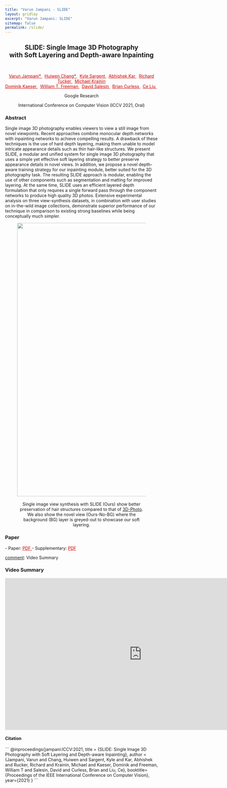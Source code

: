 ```yaml
---
title: "Varun Jampani - SLIDE"
layout: gridlay
excerpt: "Varun Jampani: SLIDE"
sitemap: false
permalink: /slide/
---
```


[comment]: Title
<h2 align="center"> SLIDE: Single Image 3D Photography <br> with Soft Layering and Depth-aware Inpainting </h2>
<p>&nbsp;</p>

[comment]: Authors
<p style="text-align: center;">
<a href="http://varunjampani.github.io" style="color: #CC0000"> Varun Jampani* </a>
&nbsp;
<a href="https://scholar.google.com/citations?user=eZQNcvcAAAAJ&hl=en" style="color: #CC0000"> Huiwen Chang* </a>
&nbsp;
<a href="https://www.linkedin.com/in/kyle-sargent-784006134" style="color: #CC0000"> Kyle Sargent </a>
&nbsp;
<a href="https://abhishekkar.info/" style="color: #CC0000"> Abhishek Kar </a>
&nbsp;
<a href="https://research.google/people/RichardTucker/" style="color: #CC0000"> Richard Tucker </a>
&nbsp;
<a href="https://research.google/people/107089/" style="color: #CC0000"> Michael Krainin </a>
<br>
<a href="https://www.linkedin.com/in/dominikkaeser" style="color: #CC0000"> Dominik Kaeser </a>
&nbsp;
<a href="https://billf.mit.edu/" style="color: #CC0000"> William T. Freeman </a>
&nbsp;
<a href="http://salesin.cs.washington.edu/" style="color: #CC0000"> David Salesin </a>
&nbsp;
<a href="https://homes.cs.washington.edu/~curless/" style="color: #CC0000"> Brian Curless </a>
&nbsp;
<a href="https://people.csail.mit.edu/celiu/" style="color: #CC0000"> Ce Liu </a>
&nbsp;
</p>
<p style="text-align: center;"> Google Research </p>
<p style="text-align: center;"> International Conference on Computer Vision (ICCV 2021, Oral) </p>

[comment]: Abstract
<h3> Abstract </h3>
Single image 3D photography enables viewers to view a still image from novel viewpoints. Recent approaches combine monocular depth networks with inpainting networks to achieve compelling results. A drawback of these techniques is the use of hard depth layering, making them unable to model intricate appearance details such as thin hair-like structures. We present SLIDE, a modular and unified system for single image 3D photography that uses a simple yet effective soft layering strategy to better preserve appearance details in novel views. In addition, we propose a novel depth-aware training strategy for our inpainting module, better suited for the 3D photography task. The resulting SLIDE approach is modular, enabling the use of other components such as segmentation and matting for improved layering. At the same time, SLIDE uses an efficient layered depth formulation that only requires a single forward pass through the component networks to produce high quality 3D photos. Extensive experimental analysis on three view-synthesis datasets, in combination with user studies on in-the-wild image collections, demonstrate superior performance of our technique in comparison to existing strong baselines while being conceptually much simpler. 

<center>
<figure>
		<div id="projectid">
    <img src="{{ site.url }}{{ site.baseurl }}/images/projectpic/slide_teaser.png" width="900px" />
		</div>
		<br />
    <figcaption>
		Single image view synthesis with SLIDE (Ours) show better preservation of hair structures compared to that of <a href="https://shihmengli.github.io/3D-Photo-Inpainting/">3D-Photo</a>.
    We also show the novel view (Ours-No-BG) where the background (BG) layer is greyed-out
    to showcase our soft layering.
    </figcaption>
</figure>
</center>

[comment]: Paper
<h3> Paper </h3>
- Paper: <a href="{{ site.url }}{{ site.baseurl }}/papers/jampani21_SLIDE.pdf" style="color: #CC0000"> PDF </a>
- Supplementary: <a href="{{ site.url }}{{ site.baseurl }}/papers/jampani21_SLIDE_supp.pdf" style="color: #CC0000"> PDF </a>

[comment]: Video Summary
<h3> Video Summary </h3>
<center>
<iframe width="900" height="500" src="https://youtu.be/RQio7q-ueY8" frameborder="0" allow="autoplay; encrypted-media" allowfullscreen></iframe>
</center>

<!-- [comment]: Visual Results
<style>
h3 {
  font-weight: normal;
}
.example {
  position: relative;
  display: inline-block;
  max-width: 100%;
  min-width: 700px;
}
.item {
  display: inline-block;
  width: 15%;
}
.ibox {
  background: #FFF;
  position: absolute;
  visibility: hidden;
  top: 30px;
  bottom: 0;
  left: 0;
  right: 0;
}
.item img, .item video {
  width: 100%;
  position: absolute;
}
.item:nth-child(1) .ibox {
  visibility: inherit;
}
.item:hover .ibox {
  visibility: inherit;
}
.item .label {
  cursor: pointer;
  text-align: center;
  white-space: nowrap;
  background: #444;
  color: #ddd;
  line-height: 30px;
  margin-right: 4px;
}
.item:hover .label {
  background: #000;
  font-weight: bold;
  color: #faa;
}
.four .item {
  width: 20%;
}

img.height {
  display: block;
  visibility: hidden;
  padding-top: 30px;
  max-width: 100%;
  min-width: 700px;
}
</style>

<h3>RealEstate10K - Hover over the tabs to show the different results</h3>
<div class=example>
<div class=item><div class=ibox><img src="{{ site.url }}{{ site.baseurl }}/images/projectpic/slide/media/RE10K/example_1/input_image.png"></div><div class=label>Input</div>
</div><div class=item><div class=ibox><img src="{{ site.url }}{{ site.baseurl }}/images/projectpic/slide/media/RE10K/example_1/gt.gif"></div><div class=label>Ground truth</div>
</div><div class=item><div class=ibox><img src="{{ site.url }}{{ site.baseurl }}/images/projectpic/slide/media/RE10K/example_1/slide.gif"></div><div class=label>SLIDE(Ours)</div>
</div><div class=item><div class=ibox><img src="{{ site.url }}{{ site.baseurl }}/images/projectpic/slide/media/RE10K/example_1/3dphoto.gif"></div><div class=label>3D Photo</div>
</div><div class=item><div class=ibox><img src="{{ site.url }}{{ site.baseurl }}/images/projectpic/slide/media/RE10K/example_1/smpi.gif"></div><div class=label>MPI</div>
</div><div class=item><div class=ibox><img src="{{ site.url }}{{ site.baseurl }}/images/projectpic/slide/media/RE10K/example_1/synsin.gif"></div><div class=label>Synsin</div>
</div><img class=height src="{{ site.url }}{{ site.baseurl }}/images/projectpic/slide/media/RE10K/example_1/input_image.png">
</div>

<h3>MannequinChallenge - Hover over the tabs to show the different results</h3>
<div class=example>
<div class=item><div class=ibox><img src="{{ site.url }}{{ site.baseurl }}/images/projectpic/slide/media/MC/example_1/input_image.png"></div><div class=label>Input</div>
</div><div class=item><div class=ibox><img src="{{ site.url }}{{ site.baseurl }}/images/projectpic/slide/media/MC/example_1/gt.gif"></div><div class=label>Ground truth</div>
</div><div class=item><div class=ibox><img src="{{ site.url }}{{ site.baseurl }}/images/projectpic/slide/media/MC/example_1/slide.gif"></div><div class=label>SLIDE(Ours)</div>
</div><div class=item><div class=ibox><img src="{{ site.url }}{{ site.baseurl }}/images/projectpic/slide/media/MC/example_1/3dphoto.gif"></div><div class=label>3D Photo</div>
</div><div class=item><div class=ibox><img src="{{ site.url }}{{ site.baseurl }}/images/projectpic/slide/media/MC/example_1/smpi.gif"></div><div class=label>MPI</div>
</div><div class=item><div class=ibox><img src="{{ site.url }}{{ site.baseurl }}/images/projectpic/slide/media/MC/example_1/synsin.gif"></div><div class=label>Synsin</div>
</div><img class=height src="{{ site.url }}{{ site.baseurl }}/images/projectpic/slide/media/MC/example_1/input_image.png">
</div>

<h3>Dual-pixels - Hover over the tabs to show the different results</h3>
<div class=example>
<div class=item><div class=ibox><img src="{{ site.url }}{{ site.baseurl }}/images/projectpic/slide/media/dual_pixels/example_1/input_image.png"></div><div class=label>Input</div>
</div><div class=item><div class=ibox><img src="{{ site.url }}{{ site.baseurl }}/images/projectpic/slide/media/dual_pixels/example_1/gt.gif"></div><div class=label>Ground truth</div>
</div><div class=item><div class=ibox><img src="{{ site.url }}{{ site.baseurl }}/images/projectpic/slide/media/dual_pixels/example_1/slide.gif"></div><div class=label>SLIDE(Ours)</div>
</div><div class=item><div class=ibox><img src="{{ site.url }}{{ site.baseurl }}/images/projectpic/slide/media/dual_pixels/example_1/3dphoto.gif"></div><div class=label>3D Photo</div>
</div><div class=item><div class=ibox><img src="{{ site.url }}{{ site.baseurl }}/images/projectpic/slide/media/dual_pixels/example_1/smpi.gif"></div><div class=label>MPI</div>
</div><div class=item><div class=ibox><img src="{{ site.url }}{{ site.baseurl }}/images/projectpic/slide/media/dual_pixels/example_1/synsin.gif"></div><div class=label>Synsin</div>
</div><img class=height src="{{ site.url }}{{ site.baseurl }}/images/projectpic/slide/media/dual_pixels/example_1/input_image.png">
</div>

<h3>Online photo collections - Hover over the tabs to show the different results</h3>
<div class=four>
<div class=example>
<div class=item><div class=ibox><img src="{{ site.url }}{{ site.baseurl }}/images/projectpic/slide/media/unsplash/example_1/input_image.jpg"></div><div class=label>Input</div>
</div><div class=item><div class=ibox><video autoplay loop muted src="{{ site.url }}{{ site.baseurl }}/images/projectpic/slide/media/unsplash/example_1/slide.mp4"></video></div><div class=label>SLIDE(Ours)</div>
</div><div class=item><div class=ibox><video autoplay loop muted src="{{ site.url }}{{ site.baseurl }}/images/projectpic/slide/media/unsplash/example_1/slide_with_matte.mp4"></video></div><div class=label>SLIDE with matte(Ours)</div>
</div><div class=item><div class=ibox><video autoplay loop muted src="{{ site.url }}{{ site.baseurl }}/images/projectpic/slide/media/unsplash/example_1/3dphoto.mp4"></video></div><div class=label>3D Photo</div>
</div><img class=height src="{{ site.url }}{{ site.baseurl }}/images/projectpic/slide/media/unsplash/example_1/input_image.jpg">
</div>
<div class=example>
<div class=item><div class=ibox><img src="{{ site.url }}{{ site.baseurl }}/images/projectpic/slide/media/unsplash/example_2/input_image.jpg"></div><div class=label>Input</div>
</div><div class=item><div class=ibox><video autoplay loop muted src="{{ site.url }}{{ site.baseurl }}/images/projectpic/slide/media/unsplash/example_2/slide.mp4"></video></div><div class=label>SLIDE(Ours)</div>
</div><div class=item><div class=ibox><video autoplay loop muted src="{{ site.url }}{{ site.baseurl }}/images/projectpic/slide/media/unsplash/example_2/slide_with_matte.mp4"></video></div><div class=label>SLIDE with matte(Ours)</div>
</div><div class=item><div class=ibox><video autoplay loop muted src="{{ site.url }}{{ site.baseurl }}/images/projectpic/slide/media/unsplash/example_2/3dphoto.mp4"></video></div><div class=label>3D Photo</div>
</div><img class=height src="{{ site.url }}{{ site.baseurl }}/images/projectpic/slide/media/unsplash/example_2/input_image.jpg">
</div>
<div class=example>
<div class=item><div class=ibox><img src="{{ site.url }}{{ site.baseurl }}/images/projectpic/slide/media/unsplash/example_3/input_image.jpg"></div><div class=label>Input</div>
</div><div class=item><div class=ibox><video autoplay loop muted src="{{ site.url }}{{ site.baseurl }}/images/projectpic/slide/media/unsplash/example_3/slide.mp4"></video></div><div class=label>SLIDE(Ours)</div>
</div><div class=item><div class=ibox><video autoplay loop muted src="{{ site.url }}{{ site.baseurl }}/images/projectpic/slide/media/unsplash/example_3/slide_with_matte.mp4"></div></video><div class=label>SLIDE with matte(Ours)</div>
</div><div class=item><div class=ibox><video autoplay loop muted src="{{ site.url }}{{ site.baseurl }}/images/projectpic/slide/media/unsplash/example_3/3dphoto.mp4"></video></div><div class=label>3D Photo</div>
</div><img class=height src="{{ site.url }}{{ site.baseurl }}/images/projectpic/slide/media/unsplash/example_3/input_image.jpg">
</div>
<div class=example>
<div class=item><div class=ibox><img src="{{ site.url }}{{ site.baseurl }}/images/projectpic/slide/media/unsplash/example_4/input_image.jpg"></div><div class=label>Input</div>
</div><div class=item><div class=ibox><video autoplay loop muted src="{{ site.url }}{{ site.baseurl }}/images/projectpic/slide/media/unsplash/example_4/slide.mp4"></video></div><div class=label>SLIDE(Ours)</div>
</div><div class=item><div class=ibox><video autoplay loop muted src="{{ site.url }}{{ site.baseurl }}/images/projectpic/slide/media/unsplash/example_4/slide_with_matte.mp4"></video></div><div class=label>SLIDE with matte(Ours)</div>
</div><div class=item><div class=ibox><video autoplay loop muted src="{{ site.url }}{{ site.baseurl }}/images/projectpic/slide/media/unsplash/example_4/3dphoto.mp4"></video></div><div class=label>3D Photo</div>
</div><img class=height src="{{ site.url }}{{ site.baseurl }}/images/projectpic/slide/media/unsplash/example_4/input_image.jpg">
</div>
<div class=example>
<div class=item><div class=ibox><img src="{{ site.url }}{{ site.baseurl }}/images/projectpic/slide/media/unsplash/example_6/input_image.jpg"></div><div class=label>Input</div>
</div><div class=item><div class=ibox><video autoplay loop muted src="{{ site.url }}{{ site.baseurl }}/images/projectpic/slide/media/unsplash/example_6/slide.mp4"></video></div><div class=label>SLIDE(Ours)</div>
</div><div class=item><div class=ibox><video autoplay loop muted src="{{ site.url }}{{ site.baseurl }}/images/projectpic/slide/media/unsplash/example_6/slide_with_matte.mp4"></video></div><div class=label>SLIDE with matte(Ours)</div>
</div><div class=item><div class=ibox><video autoplay loop muted src="{{ site.url }}{{ site.baseurl }}/images/projectpic/slide/media/unsplash/example_6/3dphoto.mp4"></video></div><div class=label>3D Photo</div>
</div><img class=height src="{{ site.url }}{{ site.baseurl }}/images/projectpic/slide/media/unsplash/example_6/input_image.jpg">
</div>
</div> -->



[comment]: Citation
<h4> Citation </h4>
```
@inproceedings{jampani:ICCV:2021,
	title = {SLIDE: Single Image 3D Photography with Soft Layering and Depth-aware Inpainting},
	author = {Jampani, Varun and Chang, Huiwen and Sargent, Kyle and Kar, Abhishek and Rucker, Richard and Krainin, Michael and Kaeser, Dominik and Freeman, William T and Salesin, David and Curless, Brian and Liu, Ce},
	booktitle={Proceedings of the IEEE International Conference on Computer Vision},
  year={2021}
}
```

<!-- [comment]: Code
<h3> Code </h3>
SCOPS is implemented using <a href="https://pytorch.org/" style="color: #CC0000">pytorch</a> neural network framework. Code is available in this github repository:
<a href="https://github.com/NVlabs/SCOPS" style="color: #CC0000">https://github.com/NVlabs/SCOPS</a>. -->

